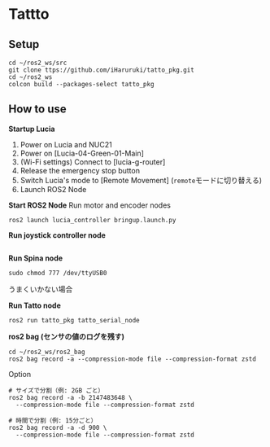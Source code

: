 # Tattto
## Setup
```shell
cd ~/ros2_ws/src
git clone ttps://github.com/iHaruruki/tatto_pkg.git
cd ~/ros2_ws
colcon build --packages-select tatto_pkg
```
## How to use
**Startup Lucia**
1. Power on Lucia and NUC21
2. Power on [Lucia-04-Green-01-Main]
3. (Wi-Fi settings) Connect to [lucia-g-router]
4. Release the emergency stop button
5. Switch Lucia's mode to [Remote Movement] (`remote`モードに切り替える)
6. Launch ROS2 Node<bar>

**Start ROS2 Node**
Run motor and encoder nodes
```shell
ros2 launch lucia_controller bringup.launch.py 
```
**Run joystick controller node**
```shell

```
**Run Spina node**
```shell
sudo chmod 777 /dev/ttyUSB0
```
うまくいかない場合

**Run Tatto node**
```shell
ros2 run tatto_pkg tatto_serial_node
```
**ros2 bag (センサの値のログを残す)**
```shell
cd ~/ros2_ws/ros2_bag
ros2 bag record -a --compression-mode file --compression-format zstd
```
Option
```
# サイズで分割（例: 2GB ごと）
ros2 bag record -a -b 2147483648 \
  --compression-mode file --compression-format zstd

# 時間で分割（例: 15分ごと）
ros2 bag record -a -d 900 \
  --compression-mode file --compression-format zstd
```
